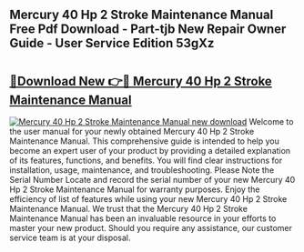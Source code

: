 ## Mercury 40 Hp 2 Stroke Maintenance Manual Free Pdf Download - Part-tjb New Repair Owner Guide - User Service Edition 53gXz

# <h2><a href="http://bc47944.oget.top/?id=Mercury+40+Hp+2+Stroke+Maintenance+Manual">🔗Download New 👉🔴 Mercury 40 Hp 2 Stroke Maintenance Manual</a></h2>

[![Mercury 40 Hp 2 Stroke Maintenance Manual new download](https://i.imgur.com/5g1atiW.png)](http://bc47944.oget.top/?id=Mercury+40+Hp+2+Stroke+Maintenance+Manual)
Welcome to the user manual for your newly obtained Mercury 40 Hp 2 Stroke Maintenance Manual. This comprehensive guide is intended to help you become an expert user of your product by providing a detailed explanation of its features, functions, and benefits. You will find clear instructions for installation, usage, maintenance, and troubleshooting. Please Note the Serial Number Locate and record the serial number of your new Mercury 40 Hp 2 Stroke Maintenance Manual for warranty purposes. Enjoy the efficiency of list of features while using your new Mercury 40 Hp 2 Stroke Maintenance Manual. We trust that the Mercury 40 Hp 2 Stroke Maintenance Manual has been an invaluable resource in your efforts to master your new product. Should you require any assistance, our customer service team is at your disposal.
